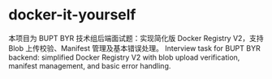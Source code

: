# docker-it-yourself
本项目为 BUPT BYR 技术组后端面试题：实现简化版 Docker Registry V2，支持 Blob 上传校验、Manifest 管理及基本错误处理。 Interview task for BUPT BYR backend: simplified Docker Registry V2 with blob upload verification, manifest management, and basic error handling.
